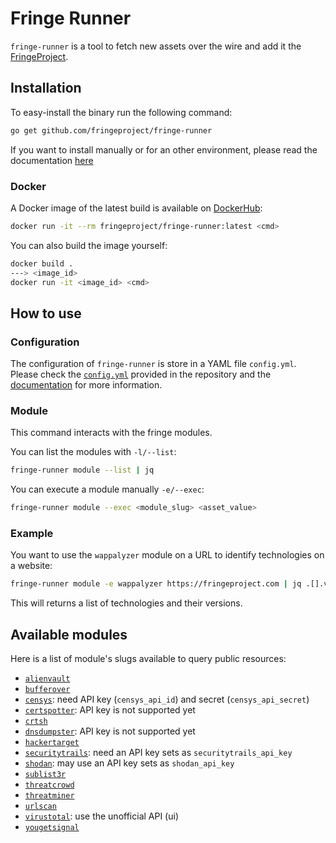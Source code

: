 # Fringe Runner

`fringe-runner` is a tool to fetch new assets over the wire and add it the
[FringeProject](https://fringeproject.com).


## Installation

To easy-install the binary run the following command:

```bash
go get github.com/fringeproject/fringe-runner
```

If you want to install manually or for an other environment, please read the
documentation [here](https://docs.fringeproject.com/runner/)

### Docker
A Docker image of the latest build is available on [DockerHub](https://hub.docker.com/r/fringeproject/fringe-runner):

```bash
docker run -it --rm fringeproject/fringe-runner:latest <cmd>
```

You can also build the image yourself:

```bash
docker build .
---> <image_id>
docker run -it <image_id> <cmd>
```


## How to use

### Configuration

The configuration of `fringe-runner` is store in a YAML file `config.yml`.
Please check the [`config.yml`](./config.yml) provided in the repository and the
[documentation](https://docs.fringeproject.com/runner/#configuration) for more
information.


### Module

This command interacts with the fringe modules.

You can list the modules with `-l/--list`:

```bash
fringe-runner module --list | jq
```

You can execute a module manually `-e/--exec`:

```bash
fringe-runner module --exec <module_slug> <asset_value>
```

### Example

You want to use the `wappalyzer` module on a URL to identify technologies on a
website:

```bash
fringe-runner module -e wappalyzer https://fringeproject.com | jq .[].value
```

This will returns a list of technologies and their versions.


## Available modules

Here is a list of module's slugs available to query public resources:

- [`alienvault`](https://alienvault.com)
- [`bufferover`](https://dns.bufferover.run/)
- [`censys`](https://censys.io/api): need API key (`censys_api_id`) and secret (`censys_api_secret`)
- [`certspotter`](https://sslmate.com/certspotter/): API key is not supported yet
- [`crtsh`](crt.sh/)
- [`dnsdumpster`](https://dnsdumpster.com/): API key is not supported yet
- [`hackertarget`](https://hackertarget.com/)
- [`securitytrails`](https://securitytrails.com/): need an API key sets as `securitytrails_api_key`
- [`shodan`](https://www.shodan.io/): may use an API key sets as `shodan_api_key`
- [`sublist3r`](https://github.com/aboul3la/Sublist3r)
- [`threatcrowd`](https://www.threatcrowd.org/)
- [`threatminer`](https://www.threatminer.org/)
- [`urlscan`](https://urlscan.io/)
- [`virustotal`](https://www.virustotal.com/): use the unofficial API (ui)
- [`yougetsignal`](https://www.yougetsignal.com/)
